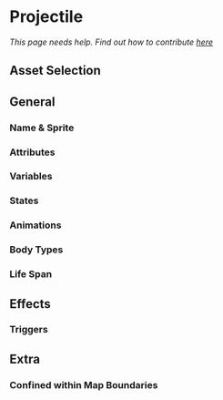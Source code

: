 # Projectile 

*This page needs help. Find out how to contribute [here](../../how-to-contribute.md)*

## Asset Selection

## General

### Name & Sprite

### Attributes

### Variables

### States

### Animations

### Body Types

### Life Span

## Effects

### Triggers

## Extra

### Confined within Map Boundaries



